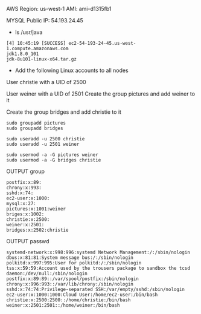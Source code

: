 AWS Region: us-west-1
AMI: ami-d1315fb1

MYSQL Public IP: 54.193.24.45


* ls /usr/java
```
[4] 10:45:19 [SUCCESS] ec2-54-193-24-45.us-west-1.compute.amazonaws.com
jdk1.8.0_101
jdk-8u101-linux-x64.tar.gz
```


* Add the following Linux accounts to all nodes

User christie with a UID of 2500

User weiner with a UID of 2501
Create the group pictures and add weiner to it

Create the group bridges and add christie to it



```
sudo groupadd pictures
sudo groupadd bridges

sudo useradd -u 2500 christie
sudo useradd -u 2501 weiner

sudo usermod -a -G pictures weiner
sudo usermod -a -G bridges christie
```

OUTPUT group

```
postfix:x:89:
chrony:x:993:
sshd:x:74:
ec2-user:x:1000:
mysql:x:27:
pictures:x:1001:weiner
briges:x:1002:
christie:x:2500:
weiner:x:2501:
bridges:x:2502:christie
```

OUTPUT passwd
```
systemd-network:x:998:996:systemd Network Management:/:/sbin/nologin
dbus:x:81:81:System message bus:/:/sbin/nologin
polkitd:x:997:995:User for polkitd:/:/sbin/nologin
tss:x:59:59:Account used by the trousers package to sandbox the tcsd daemon:/dev/null:/sbin/nologin
postfix:x:89:89::/var/spool/postfix:/sbin/nologin
chrony:x:996:993::/var/lib/chrony:/sbin/nologin
sshd:x:74:74:Privilege-separated SSH:/var/empty/sshd:/sbin/nologin
ec2-user:x:1000:1000:Cloud User:/home/ec2-user:/bin/bash
christie:x:2500:2500::/home/christie:/bin/bash
weiner:x:2501:2501::/home/weiner:/bin/bash
```




